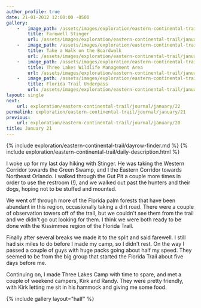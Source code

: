 ```yaml
---
author_profile: true
date: 21-01-2012 12:00:00 -0500
gallery:
    -   image_path: /assets/images/exploration/eastern-continental-trail/january/small/21-1.jpg
        title: Farewell Stinger
        url: /assets/images/exploration/eastern-continental-trail/january/large/21-1.jpg
    -   image_path: /assets/images/exploration/eastern-continental-trail/january/small/21-2.jpg
        title: Take a Walk on the Boardwalk
        url: /assets/images/exploration/eastern-continental-trail/january/large/21-2.jpg
    -   image_path: /assets/images/exploration/eastern-continental-trail/january/small/21-3.jpg
        title: Three Lakes Wildlife Management Area
        url: /assets/images/exploration/eastern-continental-trail/january/large/21-3.jpg
    -   image_path: /assets/images/exploration/eastern-continental-trail/january/small/21-4.jpg
        title: Florida Trail Underpass
        url: /assets/images/exploration/eastern-continental-trail/january/large/21-4.jpg
layout: single
next:
    url: exploration/eastern-continental-trail/journal/january/22
permalink: exploration/eastern-continental-trail/journal/january/21
previous:
    url: exploration/eastern-continental-trail/journal/january/20
title: January 21
---
```

{% include exploration/eastern-continental-trail/dayrow-finder.md %}
{% include exploration/eastern-continental-trail/daily-description.html %}

I woke up for my last day hiking with Stinger. He was taking the Western Corridor towards the Green Swamp, and I the Eastern Corridor towards Northeast Orlando. I walked through the Gut Pit a couple more times in order to use the restroom (!), and we walked out past the hunters and their dogs, hoping not to be stuffed and mounted.

We went off through more of the Florida palm forests that have been abundant in this region, occasionally taking a dirt road. There were a couple of observation towers off of the trail, but we couldn't see them from the trail and we didn't go out looking for them. I think we were both ready to be done with the Kissimmee region of the Florida Trail.

Finally after several breaks we made it to the split and said farewell. I still had six miles to do before I made my camp, so I didn't rest. On the way I passed a couple of guys with huge packs going about half my speed. They seemed to be from the big group that started the Florida Trail about five days before me.

Continuing on, I made Three Lakes Camp with time to spare, and met a couple of weekend campers, Kirk and Randy. They were pretty friendly, with Kirk letting me sit in his hammock and giving me some food.

{% include gallery layout="half" %}